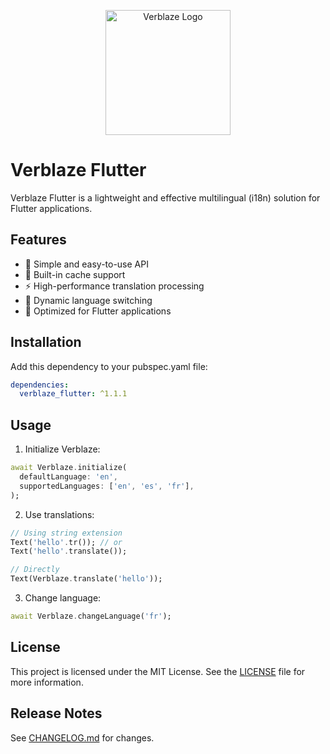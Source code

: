 <p align="center">
  <a href="https://www.verblaze.com/">
    <img src="https://www.verblaze.com/logo.svg" alt="Verblaze Logo" width="200"/>
  </a>
</p>

# Verblaze Flutter

Verblaze Flutter is a lightweight and effective multilingual (i18n) solution for Flutter applications.

## Features

- 🚀 Simple and easy-to-use API
- 💾 Built-in cache support
- ⚡ High-performance translation processing
- 🔄 Dynamic language switching
- 📱 Optimized for Flutter applications

## Installation

Add this dependency to your pubspec.yaml file:

```yaml
dependencies:
  verblaze_flutter: ^1.1.1
```

## Usage

1. Initialize Verblaze:

```dart
await Verblaze.initialize(
  defaultLanguage: 'en',
  supportedLanguages: ['en', 'es', 'fr'],
);
```

2. Use translations:

```dart
// Using string extension
Text('hello'.tr()); // or
Text('hello'.translate());

// Directly
Text(Verblaze.translate('hello'));
```

3. Change language:

```dart
await Verblaze.changeLanguage('fr');
```

## License

This project is licensed under the MIT License. See the [LICENSE](LICENSE) file for more information.

## Release Notes

See [CHANGELOG.md](CHANGELOG.md) for changes.
